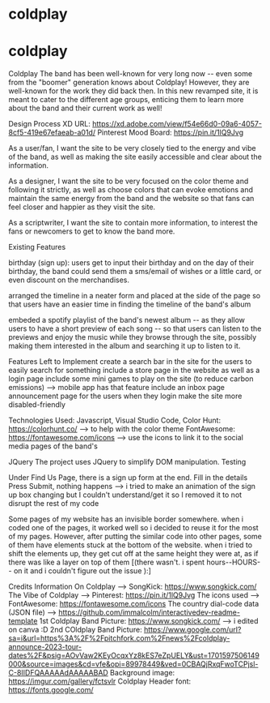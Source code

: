 # coldplay
# coldplay
Coldplay
The band has been well-known for very long now -- even some from the "boomer" generation knows about Coldplay! However, they are well-known for the work they did back then. In this new revamped site, it is meant to cater to the different age groups, enticing them to learn more about the band and their current work as well!

Design Process
XD URL: https://xd.adobe.com/view/f54e66d0-09a6-4057-8cf5-419e67efaeab-a01d/ 
Pinterest Mood Board: https://pin.it/1lQ9Jvg

As a user/fan, I want the site to be very closely tied to the energy and vibe of the band, as well as making the site easily accessible and clear about the information.

As a designer, I want the site to be very focused on the color theme and following it strictly, as well as choose colors that can evoke emotions and maintain the same energy from the band and the website so that fans can feel closer and happier as they visit the site.

As a scriptwriter, I want the site to contain more information, to interest the fans or newcomers to get to know the band more.

Existing Features

birthday (sign up): users get to input their birthday and on the day of their birthday, the band could send them a sms/email of wishes or a little card, or even discount on the merchandises.

arranged the timeline in a neater form and placed at the side of the page so that users have an easier time in finding the timeline of the band's album

embeded a spotify playlist of the band's newest album -- as they allow users to have a short preview of each song -- so that users can listen to the previews and enjoy the music while they browse through the site, possibly making them interested in the album and searching it up to listen to it.

Features Left to Implement
create a search bar in the site for the users to easily search for something 
include a store page in the website as well as a login page 
include some mini games to play on the site (to reduce carbon emissions) --> mobile app has that feature 
include an inbox page announcement page for the users when they login 
make the site more disabled-friendly

Technologies Used:
Javascript, Visual Studio Code, 
Color Hunt: https://colorhunt.co/ --> to help with the color theme
FontAwesome: https://fontawesome.com/icons --> use the icons to link it to the social media pages of the band's

JQuery
The project uses JQuery to simplify DOM manipulation.
Testing

Under Find Us Page, there is a sign up form at the end.
Fill in the details
Press Submit, nothing happens
--> i tried to make an animation of the sign up box changing but I couldn't understand/get it so I removed it to not disrupt the rest of my code

Some pages of my website has an invisible border somewhere. when i coded one of the pages, it worked well so i decided to reuse it for the most of my pages. However, after putting the similar code into other pages, some of them have elements stuck at the bottom of the website. when i tried to shift the elements up, they get cut off at the same height they were at, as if there was like a layer on top of them [(there wasn't. i spent hours--HOURS-- on it and i couldn't figure out the issue ):]

Credits
Information On Coldplay --> SongKick: https://www.songkick.com/
The Vibe of Coldplay --> Pinterest: https://pin.it/1lQ9Jvg
The icons used --> FontAwesome: https://fontawesome.com/icons
The country dial-code data (JSON file) --> https://github.com/immalcolm/interactivedev-readme-template
1st Coldplay Band Picture: https://www.songkick.com/ --> i edited on canva :D
2nd COldplay Band Picture: https://www.google.com/url?sa=i&url=https%3A%2F%2Fpitchfork.com%2Fnews%2Fcoldplay-announce-2023-tour-dates%2F&psig=AOvVaw2KEyOcqxYz8kES7eZpUELY&ust=1701597506149000&source=images&cd=vfe&opi=89978449&ved=0CBAQjRxqFwoTCPjsl-C-8IIDFQAAAAAdAAAAABAD
Background image: https://imgur.com/gallery/fctsvlr
Coldplay Header font: https://fonts.google.com/
